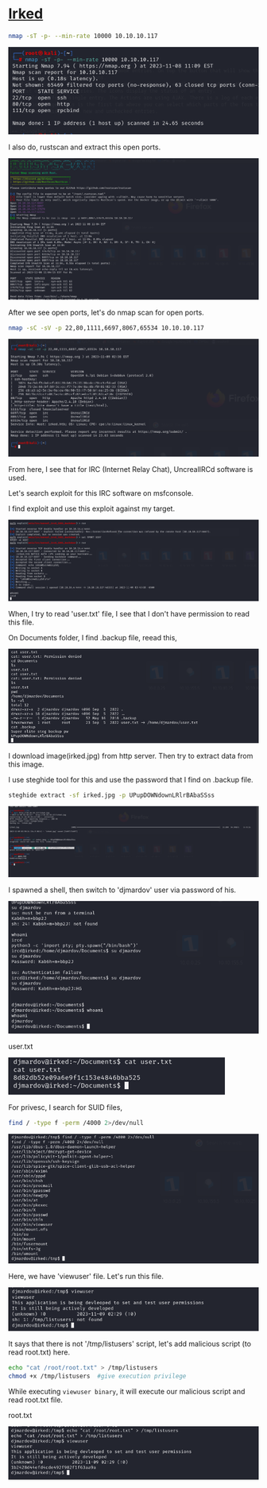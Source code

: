 # [Irked](https://app.hackthebox.com/machines/irked)


```bash
nmap -sT -p- --min-rate 10000 10.10.10.117
```

![Alt text](img/image.png)

I also do, rustscan and extract this open ports.

![Alt text](img/image-1.png)


After we see open ports, let's do nmap scan for open ports.

```bash
nmap -sC -sV -p 22,80,1111,6697,8067,65534 10.10.10.117
```

![Alt text](img/image-2.png)


From here, I see that for IRC (Internet Relay Chat), UncrealIRCd software is used.

Let's search exploit for this IRC software on msfconsole.

I find exploit and use this exploit against my target.

![Alt text](img/image-3.png)


When, I try to read 'user.txt' file, I see that I don't have permission to read this file.



On Documents folder, I find .backup file, reead this,

![Alt text](img/image-4.png)


I download image(irked.jpg) from http server. Then try to extract data from this image.

I use steghide tool for this and use the password that I find on .backup file.


```bash
steghide extract -sf irked.jpg -p UPupDOWNdownLRlrBAbaSSss
```

![Alt text](img/image-5.png)


I spawned a shell, then switch to 'djmardov' user via password of his.

![Alt text](img/image-6.png)


user.txt

![Alt text](img/image-7.png)


For privesc, I search for SUID files,

```bash
find / -type f -perm /4000 2>/dev/null
```
![Alt text](img/image-8.png)


Here, we have 'viewuser' file. Let's run this file.

![Alt text](img/image-9.png)


It says that there is not '/tmp/listusers' script, let's add malicious script (to read root.txt) here.

```bash
echo "cat /root/root.txt" > /tmp/listusers
chmod +x /tmp/listusers  #give execution privilege
```

While executing `viewuser binary`, it will execute our malicious script and read root.txt file.


root.txt 

![Alt text](img/image-10.png)